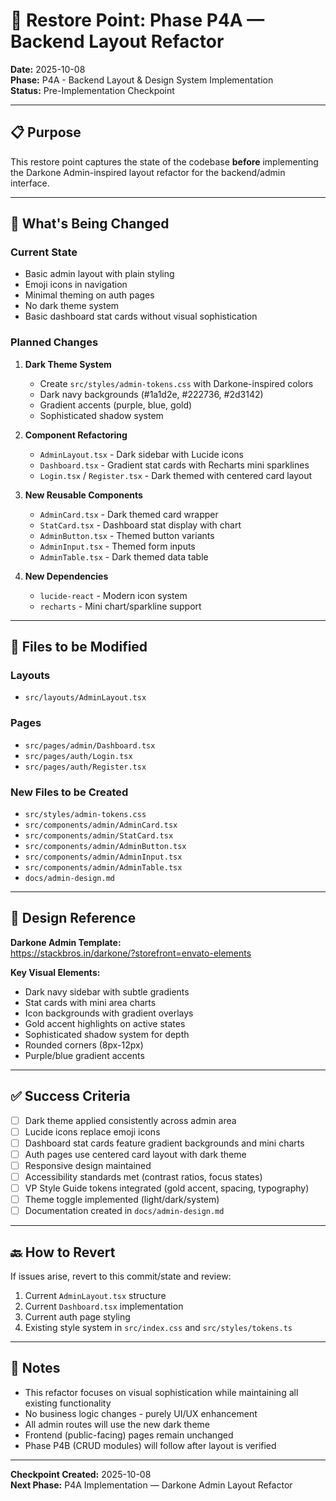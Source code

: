 # 🔄 Restore Point: Phase P4A — Backend Layout Refactor

**Date:** 2025-10-08  
**Phase:** P4A - Backend Layout & Design System Implementation  
**Status:** Pre-Implementation Checkpoint

---

## 📋 Purpose

This restore point captures the state of the codebase **before** implementing the Darkone Admin-inspired layout refactor for the backend/admin interface.

---

## 🎯 What's Being Changed

### Current State
- Basic admin layout with plain styling
- Emoji icons in navigation
- Minimal theming on auth pages
- No dark theme system
- Basic dashboard stat cards without visual sophistication

### Planned Changes
1. **Dark Theme System**
   - Create `src/styles/admin-tokens.css` with Darkone-inspired colors
   - Dark navy backgrounds (#1a1d2e, #222736, #2d3142)
   - Gradient accents (purple, blue, gold)
   - Sophisticated shadow system

2. **Component Refactoring**
   - `AdminLayout.tsx` - Dark sidebar with Lucide icons
   - `Dashboard.tsx` - Gradient stat cards with Recharts mini sparklines
   - `Login.tsx` / `Register.tsx` - Dark themed with centered card layout

3. **New Reusable Components**
   - `AdminCard.tsx` - Dark themed card wrapper
   - `StatCard.tsx` - Dashboard stat display with chart
   - `AdminButton.tsx` - Themed button variants
   - `AdminInput.tsx` - Themed form inputs
   - `AdminTable.tsx` - Dark themed data table

4. **New Dependencies**
   - `lucide-react` - Modern icon system
   - `recharts` - Mini chart/sparkline support

---

## 📁 Files to be Modified

### Layouts
- `src/layouts/AdminLayout.tsx`

### Pages
- `src/pages/admin/Dashboard.tsx`
- `src/pages/auth/Login.tsx`
- `src/pages/auth/Register.tsx`

### New Files to be Created
- `src/styles/admin-tokens.css`
- `src/components/admin/AdminCard.tsx`
- `src/components/admin/StatCard.tsx`
- `src/components/admin/AdminButton.tsx`
- `src/components/admin/AdminInput.tsx`
- `src/components/admin/AdminTable.tsx`
- `docs/admin-design.md`

---

## 🎨 Design Reference

**Darkone Admin Template:**  
https://stackbros.in/darkone/?storefront=envato-elements

**Key Visual Elements:**
- Dark navy sidebar with subtle gradients
- Stat cards with mini area charts
- Icon backgrounds with gradient overlays
- Gold accent highlights on active states
- Sophisticated shadow system for depth
- Rounded corners (8px-12px)
- Purple/blue gradient accents

---

## ✅ Success Criteria

- [ ] Dark theme applied consistently across admin area
- [ ] Lucide icons replace emoji icons
- [ ] Dashboard stat cards feature gradient backgrounds and mini charts
- [ ] Auth pages use centered card layout with dark theme
- [ ] Responsive design maintained
- [ ] Accessibility standards met (contrast ratios, focus states)
- [ ] VP Style Guide tokens integrated (gold accent, spacing, typography)
- [ ] Theme toggle implemented (light/dark/system)
- [ ] Documentation created in `docs/admin-design.md`

---

## 🔙 How to Revert

If issues arise, revert to this commit/state and review:
1. Current `AdminLayout.tsx` structure
2. Current `Dashboard.tsx` implementation
3. Current auth page styling
4. Existing style system in `src/index.css` and `src/styles/tokens.ts`

---

## 📝 Notes

- This refactor focuses on visual sophistication while maintaining all existing functionality
- No business logic changes - purely UI/UX enhancement
- All admin routes will use the new dark theme
- Frontend (public-facing) pages remain unchanged
- Phase P4B (CRUD modules) will follow after layout is verified

---

**Checkpoint Created:** 2025-10-08  
**Next Phase:** P4A Implementation — Darkone Admin Layout Refactor
